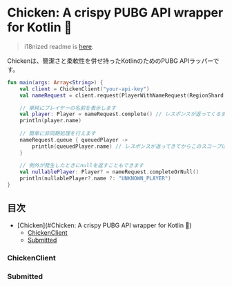 # Chicken: A crispy PUBG API wrapper for Kotlin :poultry_leg:

> i18nized readme is [here](https://github.com/blackbracken/Chicken/blob/master/README.md).

Chickenは、簡潔さと柔軟性を併せ持ったKotlinのためのPUBG APIラッパーです。

```kotlin
fun main(args: Array<String>) {
    val client = ChickenClient("your-api-key")
    val nameRequest = client.request(PlayerWithNameRequest(RegionShard.PC_NA, "shroud"))

    // 単純にプレイヤーの名前を表示します
    val player: Player = nameRequest.complete() // レスポンスが返ってくるまでコードは停滞します
    println(player.name) 
    
    // 簡単に非同期処理を行えます
    nameRequest.queue { queuedPlayer ->
        println(queuedPlayer.name) // レスポンスが返ってきてからこのスコープは実行されます、コードの進行はブロッキングされません
    }
    
    // 例外が発生したときにnullを返すこともできます
    val nullablePlayer: Player? = nameRequest.completeOrNull()
    println(nullablePlayer?.name ?: "UNKNOWN_PLAYER")
}
```

## 目次
* [Chicken](#Chicken: A crispy PUBG API wrapper for Kotlin :poultry_leg:)
  * [ChickenClient](#ChickenClient)
  * [Submitted](#Submitted)

### ChickenClient

### Submitted